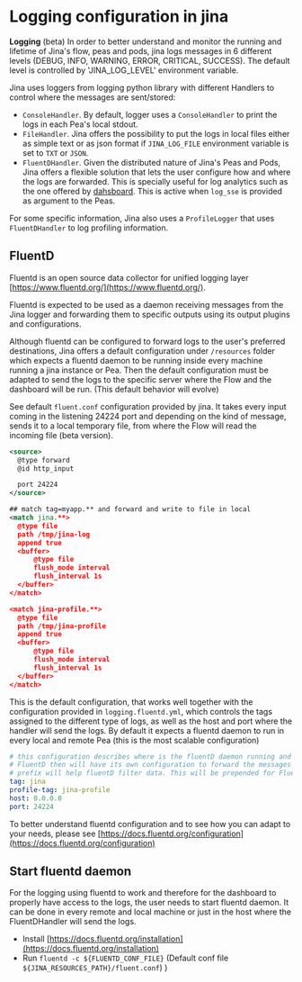 # Logging configuration in jina

**Logging** (beta)
In order to better understand and monitor the running and lifetime of Jina's flow, peas and pods, jina logs messages
in 6 different levels (DEBUG, INFO, WARNING, ERROR, CRITICAL, SUCCESS). The default level is controlled by 'JINA_LOG_LEVEL' environment variable.

Jina uses loggers from logging python library with different Handlers to control where the messages are sent/stored:

- `ConsoleHandler`. By default, logger uses a `ConsoleHandler` to print the logs in each Pea's local stdout.
- `FileHandler`. Jina offers the possibility to put the logs in local files either as simple text or as json format
 if `JINA_LOG_FILE` environment variable is set to `TXT` or `JSON`.
- `FluentDHandler`. Given the distributed nature of Jina's Peas and Pods, Jina offers a flexible solution that lets the user configure
how and where the logs are forwarded. This is specially useful for log analytics such as the one offered by [dahsboard](https://dashboard.jina.ai/).
This is active when `log_sse` is provided as argument to the Peas.
 
For some specific information, Jina also uses a `ProfileLogger` that uses `FluentDHandler` to log profiling information.

## FluentD
Fluentd is an open source data collector for unified logging layer [https://www.fluentd.org/](https://www.fluentd.org/).

Fluentd is expected to be used as a daemon receiving messages from the Jina logger and forwarding them to specific outputs using its
output plugins and configurations. 
 
Although fluentd can be configured to forward logs to the user's preferred destinations, Jina offers a default configuration under `/resources` folder which expects a fluentd daemon to be running
inside every machine running a jina instance or Pea. Then the default configuration must be adapted to send the logs to the specific server 
where the Flow and the dashboard will be run. (This default behavior will evolve)

See default `fluent.conf` configuration provided by jina. It takes every input coming in the listening 24224 port and 
depending on the kind of message, sends it to a local temporary file, from where the Flow will read the incoming file (beta version).

```xml
<source>
  @type forward
  @id http_input

  port 24224
</source>

## match tag=myapp.** and forward and write to file in local
<match jina.**>
  @type file
  path /tmp/jina-log
  append true
  <buffer>
      @type file
      flush_mode interval
      flush_interval 1s
  </buffer>
</match>

<match jina-profile.**>
  @type file
  path /tmp/jina-profile
  append true
  <buffer>
      @type file
      flush_mode interval
      flush_interval 1s
  </buffer>
</match>
```

This is the default configuration, that works well together with the configuration provided in `logging.fluentd.yml`,
which controls the tags assigned to the different type of logs, as well as the host and port where the handler will send the 
logs. By default it expects a fluentd daemon to run in every local and remote Pea (this is the most scalable configuration)

```yaml
# this configuration describes where is the fluentD daemon running and waiting for logs to be emitted.
# FluentD then will have its own configuration to forward the messages according to its own syntax
# prefix will help fluentD filter data. This will be prepended for FluentD to easily filter incoming messages
tag: jina
profile-tag: jina-profile
host: 0.0.0.0
port: 24224
``` 

To better understand fluentd configuration and to see how you can adapt to your needs, please see [https://docs.fluentd.org/configuration](https://docs.fluentd.org/configuration)

## Start fluentd daemon
For the logging using fluentd to work and therefore for the dashboard to properly have access to the logs, the user needs to
start fluentd daemon. It can be done in every remote and local machine or just in the host where the FluentDHandler will send the logs.

- Install [https://docs.fluentd.org/installation](https://docs.fluentd.org/installation)
- Run `fluentd -c ${FLUENTD_CONF_FILE}` (Default conf file `${JINA_RESOURCES_PATH}/fluent.conf`)
)
